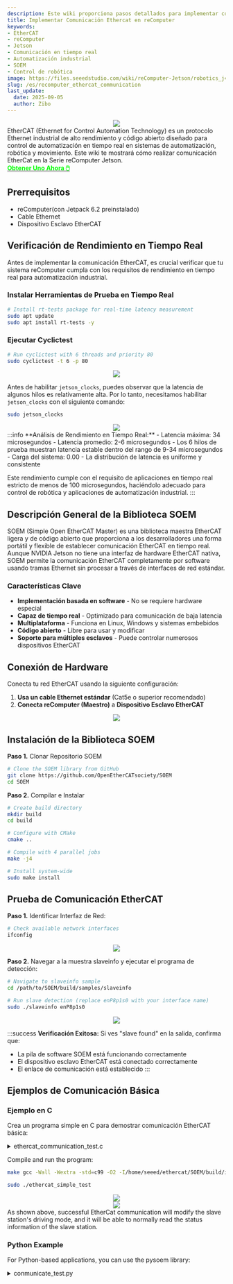 ```yaml
---
description: Este wiki proporciona pasos detallados para implementar comunicación EtherCAT en reComputer Jetson para aplicaciones de control de automatización industrial en tiempo real.
title: Implementar Comunicación Ethercat en reComputer
keywords:
- EtherCAT
- reComputer
- Jetson
- Comunicación en tiempo real
- Automatización industrial
- SOEM
- Control de robótica
image: https://files.seeedstudio.com/wiki/reComputer-Jetson/robotics_j401/recomputer-robotics_2.webp
slug: /es/recomputer_ethercat_communication
last_update:
  date: 2025-09-05
  author: Zibo
---
```


<div align="center">
    <img width={600}
    src="https://media-cdn.seeedstudio.com/media/catalog/product/cache/bb49d3ec4ee05b6f018e93f896b8a25d/1/-/1-100001302_recomputer_robotics_j3011_with_gmsl_extension.jpg" />
</div>

<div style={{ textAlign: "justify" }}>
EtherCAT (Ethernet for Control Automation Technology) es un protocolo Ethernet industrial de alto rendimiento y código abierto diseñado para control de automatización en tiempo real en sistemas de automatización, robótica y movimiento. Este wiki te mostrará cómo realizar comunicación EtherCat en la Serie reComputer Jetson.
</div>

<div class="get_one_now_container" style={{textAlign: 'center'}}>
<a class="get_one_now_item" href="https://www.seeedstudio.com/reComputer-Robotics-J4012-with-GMSL-extension-board-p-6537.html" target="_blank">
<strong><span><font color={'FFFFFF'} size={"4"}> Obtener Uno Ahora 🖱️</font></span></strong>
</a></div>

## Prerrequisitos

- reComputer(con Jetpack 6.2 preinstalado)
- Cable Ethernet
- Dispositivo Esclavo EtherCAT


## Verificación de Rendimiento en Tiempo Real

Antes de implementar la comunicación EtherCAT, es crucial verificar que tu sistema reComputer cumpla con los requisitos de rendimiento en tiempo real para automatización industrial.

### Instalar Herramientas de Prueba en Tiempo Real

```bash
# Install rt-tests package for real-time latency measurement
sudo apt update
sudo apt install rt-tests -y
```

### Ejecutar Cyclictest

```bash
# Run cyclictest with 6 threads and priority 80
sudo cyclictest -t 6 -p 80
```

<div align="center">
    <img width={1000}
    src="https://files.seeedstudio.com/wiki/robotics/software/ethercat/cyc1.png" />
</div>

Antes de habilitar `jetson_clocks`, puedes observar que la latencia de algunos hilos es relativamente alta. Por lo tanto, necesitamos habilitar `jetson_clocks` con el siguiente comando:
```bash
sudo jetson_clocks
```
<div align="center">
    <img width={1000}
    src="https://files.seeedstudio.com/wiki/robotics/software/ethercat/cyc2.png" />
</div>
:::info
**Análisis de Rendimiento en Tiempo Real:**
- Latencia máxima: 34 microsegundos
- Latencia promedio: 2-6 microsegundos  
- Los 6 hilos de prueba muestran latencia estable dentro del rango de 9-34 microsegundos
- Carga del sistema: 0.00
- La distribución de latencia es uniforme y consistente

Este rendimiento cumple con el requisito de aplicaciones en tiempo real estricto de menos de 100 microsegundos, haciéndolo adecuado para control de robótica y aplicaciones de automatización industrial.
:::

## Descripción General de la Biblioteca SOEM

<div style={{ textAlign: "justify" }}>
SOEM (Simple Open EtherCAT Master) es una biblioteca maestra EtherCAT ligera y de código abierto que proporciona a los desarrolladores una forma portátil y flexible de establecer comunicación EtherCAT en tiempo real. Aunque NVIDIA Jetson no tiene una interfaz de hardware EtherCAT nativa, SOEM permite la comunicación EtherCAT completamente por software usando tramas Ethernet sin procesar a través de interfaces de red estándar.
</div>

### Características Clave

- **Implementación basada en software** - No se requiere hardware especial
- **Capaz de tiempo real** - Optimizado para comunicación de baja latencia
- **Multiplataforma** - Funciona en Linux, Windows y sistemas embebidos
- **Código abierto** - Libre para usar y modificar
- **Soporte para múltiples esclavos** - Puede controlar numerosos dispositivos EtherCAT

## Conexión de Hardware

Conecta tu red EtherCAT usando la siguiente configuración:

1. **Usa un cable Ethernet estándar** (Cat5e o superior recomendado)
2. **Conecta reComputer (Maestro)** a **Dispositivo Esclavo EtherCAT**

<div align="center">
    <img width={1000}
    src="https://files.seeedstudio.com/wiki/robotics/software/ethercat/hc.jpg" />
</div>


## Instalación de la Biblioteca SOEM

**Paso 1.** Clonar Repositorio SOEM

```bash
# Clone the SOEM library from GitHub
git clone https://github.com/OpenEtherCATsociety/SOEM
cd SOEM
```

**Paso 2.** Compilar e Instalar

```bash
# Create build directory
mkdir build
cd build

# Configure with CMake
cmake ..

# Compile with 4 parallel jobs
make -j4

# Install system-wide
sudo make install
```

## Prueba de Comunicación EtherCAT

**Paso 1.** Identificar Interfaz de Red:
```bash
# Check available network interfaces
ifconfig
```

<div align="center">
    <img width={1000}
    src="https://files.seeedstudio.com/wiki/robotics/software/ethercat/ifname.png" />
</div>

**Paso 2.** Navegar a la muestra slaveinfo y ejecutar el programa de detección:

```bash
# Navigate to slaveinfo sample
cd /path/to/SOEM/build/samples/slaveinfo

# Run slave detection (replace enP8p1s0 with your interface name)
sudo ./slaveinfo enP8p1s0
```

<div align="center">
    <img width={1000}
    src="https://files.seeedstudio.com/wiki/robotics/software/ethercat/slaver_info.png" />
</div>

:::success
**Verificación Exitosa:**
Si ves "slave found" en la salida, confirma que:
- La pila de software SOEM está funcionando correctamente
- El dispositivo esclavo EtherCAT está conectado correctamente
- El enlace de comunicación está establecido
:::

## Ejemplos de Comunicación Básica

### Ejemplo en C

Crea un programa simple en C para demostrar comunicación EtherCAT básica:

<details>
<summary> ethercat_communication_test.c </summary>
```c
#include <stdio.h>
#include <stdlib.h>
#include <string.h>
#include <unistd.h>
#include <stdint.h>
#include <sys/time.h>

// EtherCAT includes
#include "ethercat.h"

// Function prototypes
void print_state_info(const char* state_name, int success);
void set_control_mode(int mode);
void read_control_mode(void);
void set_servo_parameters(void);
void configure_pdo_mapping(void);
void sleep_ms(int milliseconds);

int main(int argc, char *argv[])
{
    int ret;
    char *ifname = "enP8p1s0";  // Network interface name

    printf("EtherCAT Communication Test - C Version\n");
    printf("=======================================\n\n");

    // Initialize EtherCAT communication
    printf("Initializing EtherCAT communication...\n");

    // Initialize EtherCAT master
    if (ec_init(ifname)) {
        printf("✅ EtherCAT master initialized successfully\n");
    } else {
        printf("❌ Failed to initialize EtherCAT master\n");
        return -1;
    }

    // Find and configure slaves
    if (ec_config_init(FALSE) > 0) {
        printf("✅ Found %d slaves\n", ec_slavecount);
    } else {
        printf("❌ No slaves found\n");
        ec_close();
        return -1;
    }

    // Print slave information
    printf("Found slave: %s, state: %d\n", 
           ec_slave[1].name, ec_slave[1].state);

    // Enter PRE-OP state (SDO communication allowed)
    printf("\n📡 Entering PRE-OP state (SDO communication allowed)...\n");
    ec_statecheck(0, EC_STATE_PRE_OP, EC_TIMEOUTSTATE);
    ret = ec_writestate(0);
    if (ret == EK_OK) {
        print_state_info("PRE-OP", 1);
    } else {
        print_state_info("PRE-OP", 0);
    }

    // Enter SAFE-OP state (safe PDO communication allowed)
    printf("\n📡 Entering SAFE-OP state (safe PDO communication allowed)...\n");
    ec_statecheck(0, EC_STATE_SAFE_OP, EC_TIMEOUTSTATE);
    ret = ec_writestate(0);
    if (ret == EK_OK) {
        print_state_info("SAFE-OP", 1);
    } else {
        print_state_info("SAFE-OP", 0);
    }

    // Enter OP state (full PDO communication allowed)
    printf("\n📡 Entering OP state (full PDO communication allowed)...\n");
    ec_statecheck(0, EC_STATE_OPERATIONAL, EC_TIMEOUTSTATE);
    ret = ec_writestate(0);
    if (ret == EK_OK) {
        print_state_info("OP", 1);
    } else {
        print_state_info("OP", 0);
    }

    // Switch between different control modes
    printf("\n=== Control Mode Testing ===\n");

    set_control_mode(1);  // Position control
    set_control_mode(3);  // Velocity control
    set_control_mode(4);  // Torque control
    set_control_mode(6);  // Homing
    set_control_mode(7);  // Interpolated position mode
    set_control_mode(8);  // Cyclic synchronous position mode
    set_control_mode(0);  // No mode

    // Set servo parameters
    printf("\n=== Setting Servo Parameters ===\n");
    set_servo_parameters();

    // Configure PDO mapping
    printf("\n=== Configuring PDO Mapping ===\n");
    configure_pdo_mapping();

    // Print final slave state
    printf("\nSlave state: %d\n", ec_slave[1].state);

    printf("\nEtherCAT communication test completed\n");

    // Cleanup
    ec_close();
    return 0;
}

void print_state_info(const char* state_name, int success)
{
    if (success) {
        printf("📡 Successfully entered %s state\n", state_name);
    } else {
        printf("📡 Failed to enter %s state\n", state_name);
    }
}

void set_control_mode(int mode)
{
    uint8_t mode_data = (uint8_t)mode;
    int ret;

    // Write control mode to object 0x6060
    ret = ec_SDOwrite(1, 0x6060, 0, FALSE, sizeof(mode_data), &mode_data, EC_TIMEOUTRXM);

    if (ret > 0) {
        switch(mode) {
            case 1:
                printf("✅ Successfully set position control mode\n");
                break;
            case 3:
                printf("✅ Successfully set velocity control mode\n");
                break;
            case 4:
                printf("✅ Successfully set torque control mode\n");
                break;
            case 6:
                printf("✅ Successfully set homing mode\n");
                break;
            case 7:
                printf("✅ Successfully set interpolated position mode\n");
                break;
            case 8:
                printf("✅ Successfully set cyclic synchronous position mode\n");
                break;
            case 0:
                printf("✅ Successfully set no mode\n");
                break;
            default:
                printf("✅ Successfully set mode %d\n", mode);
                break;
        }
    } else {
        printf("❌ Failed to set control mode %d\n", mode);
    }

    // Read back the current mode
    read_control_mode();
    sleep_ms(1000);
}

void read_control_mode(void)
{
    int ret;
    uint8_t mode_data;
    int wkc;

    ret = ec_SDOread(1, 0x6060, 0, FALSE, &wkc, &mode_data, sizeof(mode_data), EC_TIMEOUTRXM);

    if (ret > 0) {
        printf("Current mode: %d\n", mode_data);
    } else {
        printf("Failed to read current mode\n");
    }
}

void set_servo_parameters(void)
{
    int ret;
    uint32_t param_value;
    int wkc;

    // Set maximum position range (0x607F)
    param_value = 1000000;
    ret = ec_SDOwrite(1, 0x607F, 0, FALSE, sizeof(param_value), &param_value, EC_TIMEOUTRXM);
    if (ret > 0) {
        printf("✅ Set maximum position range: %u\n", param_value);
    } else {
        printf("❌ Failed to set position range\n");
    }

    // Read back position range
    ret = ec_SDOread(1, 0x607F, 0, FALSE, &wkc, &param_value, sizeof(param_value), EC_TIMEOUTRXM);
    if (ret > 0) {
        printf("Position range: %u\n", param_value);
    }

    // Set maximum velocity (0x6081)
    param_value = 1000000;
    ret = ec_SDOwrite(1, 0x6081, 0, FALSE, sizeof(param_value), &param_value, EC_TIMEOUTRXM);
    if (ret > 0) {
        printf("✅ Set maximum velocity: %u\n", param_value);
    } else {
        printf("❌ Failed to set velocity\n");
    }

    // Read back velocity
    ret = ec_SDOread(1, 0x6081, 0, FALSE, &wkc, &param_value, sizeof(param_value), EC_TIMEOUTRXM);
    if (ret > 0) {
        printf("Maximum velocity: %u\n", param_value);
    }

    // Set maximum acceleration (0x6083)
    param_value = 1000;
    ret = ec_SDOwrite(1, 0x6083, 0, FALSE, sizeof(param_value), &param_value, EC_TIMEOUTRXM);
    if (ret > 0) {
        printf("✅ Set maximum acceleration: %u\n", param_value);
    } else {
        printf("❌ Failed to set acceleration\n");
    }

    // Read back acceleration
    ret = ec_SDOread(1, 0x6083, 0, FALSE, &wkc, &param_value, sizeof(param_value), EC_TIMEOUTRXM);
    if (ret > 0) {
        printf("Maximum acceleration: %u\n", param_value);
    }

    printf("✅ Successfully set servo parameters\n");
}

void configure_pdo_mapping(void)
{
    int ret;
    uint8_t mapping_count;
    uint32_t mapping_data;
    int wkc;

    // Configure receive PDO mapping (1600h) - Master to slave
    printf("Configuring receive PDO mapping (1600h)...\n");

    // Clear existing mapping
    mapping_count = 0;
    ret = ec_SDOwrite(1, 0x1600, 0, FALSE, sizeof(mapping_count), &mapping_count, EC_TIMEOUTRXM);

    // Set control word mapping (6040h, 16-bit)
    mapping_data = 0x60400010;
    ret = ec_SDOwrite(1, 0x1600, 1, FALSE, sizeof(mapping_data), &mapping_data, EC_TIMEOUTRXM);

    // Set target position mapping (607Ah, 32-bit)
    mapping_data = 0x607A0020;
    ret = ec_SDOwrite(1, 0x1600, 2, FALSE, sizeof(mapping_data), &mapping_data, EC_TIMEOUTRXM);

    // Set mapping count
    mapping_count = 2;
    ret = ec_SDOwrite(1, 0x1600, 0, FALSE, sizeof(mapping_count), &mapping_count, EC_TIMEOUTRXM);

    if (ret > 0) {
        printf("✅ Receive PDO mapping configured\n");
    } else {
        printf("❌ Failed to configure receive PDO mapping\n");
    }

    // Configure transmit PDO mapping (1A00h) - Slave to master
    printf("Configuring transmit PDO mapping (1A00h)...\n");

    // Clear existing mapping
    mapping_count = 0;
    ret = ec_SDOwrite(1, 0x1A00, 0, FALSE, sizeof(mapping_count), &mapping_count, EC_TIMEOUTRXM);

    // Set status word mapping (6041h, 16-bit)
    mapping_data = 0x60410010;
    ret = ec_SDOwrite(1, 0x1A00, 1, FALSE, sizeof(mapping_data), &mapping_data, EC_TIMEOUTRXM);

    // Set actual position mapping (6064h, 32-bit)
    mapping_data = 0x60640020;
    ret = ec_SDOwrite(1, 0x1A00, 2, FALSE, sizeof(mapping_data), &mapping_data, EC_TIMEOUTRXM);

    // Set mapping count
    mapping_count = 2;
    ret = ec_SDOwrite(1, 0x1A00, 0, FALSE, sizeof(mapping_count), &mapping_count, EC_TIMEOUTRXM);

    if (ret > 0) {
        printf("✅ Transmit PDO mapping configured\n");
    } else {
        printf("❌ Failed to configure transmit PDO mapping\n");
    }

    printf("✅ PDO mapping configuration completed\n");
}

void sleep_ms(int milliseconds)
{
    usleep(milliseconds * 1000);
}

```
</details>

Create a Makefile file to compile this program:
:::note
Replace `SOEM_PATH` to your own installation path!
:::

<details>
<summary> Makefile </summary>
```Makefile
# Makefile para Prueba de Comunicación EtherCAT con Biblioteca SOEM Local

# Compilador y flags
CC = gcc
CFLAGS = -Wall -Wextra -std=c99 -O2
LDFLAGS = -lrt -lpthread

# Rutas de la biblioteca SOEM local
SOEM_PATH = /home/seeed/ethercat/SOEM
INCLUDES = -I$(SOEM_PATH)/build/install/include
LIBS = -L$(SOEM_PATH)/build -lsoem

# Ejecutables objetivo
TARGET_FULL = ethercat_communication_test
TARGET_SIMPLE = ethercat_simple_test

# Archivos fuente
SOURCES_FULL = ethercat_communication_test.c
SOURCES_SIMPLE = ethercat_simple_test.c

# Archivos objeto
OBJECTS_FULL = $(SOURCES_FULL:.c=.o)
OBJECTS_SIMPLE = $(SOURCES_SIMPLE:.c=.o)

# Objetivo por defecto
all: $(TARGET_SIMPLE)

# Construir la versión simple (recomendada)
simple: $(TARGET_SIMPLE)

# Construir la versión completa
full: $(TARGET_FULL)

# Construir el ejecutable simple
$(TARGET_SIMPLE): $(OBJECTS_SIMPLE)
	$(CC) $(OBJECTS_SIMPLE) -o $(TARGET_SIMPLE) $(LIBS) $(LDFLAGS)
	@echo "✅ ¡Construcción de versión simple completada exitosamente!"
	@echo "Ejecutar con: sudo ./$(TARGET_SIMPLE)"

# Construir el ejecutable completo
$(TARGET_FULL): $(OBJECTS_FULL)
	$(CC) $(OBJECTS_FULL) -o $(TARGET_FULL) $(LIBS) $(LDFLAGS)
	@echo "✅ ¡Construcción de versión completa completada exitosamente!"
	@echo "Ejecutar con: sudo ./$(TARGET_FULL)"

# Compilar archivos fuente
%.o: %.c
	$(CC) $(CFLAGS) $(INCLUDES) -c $< -o $@

# Limpiar archivos de construcción
clean:
	rm -f $(OBJECTS_FULL) $(OBJECTS_SIMPLE) $(TARGET_FULL) $(TARGET_SIMPLE)
	@echo "🧹 Archivos de construcción limpiados"

# Verificar instalación local de SOEM
check-soem:
	@echo "Verificando instalación local de SOEM..."
	@if [ -f "$(SOEM_PATH)/build/install/include/soem/soem.h" ]; then \
		echo "✅ Headers de SOEM encontrados en $(SOEM_PATH)/build/install/include/soem/soem.h"; \
	else \
		echo "❌ Headers de SOEM no encontrados"; \
	fi
	@if [ -f "$(SOEM_PATH)/build/libsoem.a" ]; then \
		echo "✅ Biblioteca SOEM encontrada en $(SOEM_PATH)/build/libsoem.a"; \
	else \
		echo "❌ Biblioteca SOEM no encontrada"; \
	fi

# Probar compilación
test-compile: check-soem
	@echo "Probando compilación..."
	@make clean
	@make simple
	@echo "✅ ¡Prueba de compilación exitosa!"

# Comandos de compilación manual para referencia
manual-compile:
	@echo "Comandos de compilación manual:"
	@echo "Versión simple:"
	@echo "  gcc -Wall -Wextra -std=c99 -O2 \\"
	@echo "      -I$(SOEM_PATH)/build/install/include \\"
	@echo "      ethercat_simple_test.c \\"
	@echo "      -o ethercat_simple_test \\"
	@echo "      -L$(SOEM_PATH)/build -lsoem -lrt -lpthread"
	@echo ""
	@echo "Versión completa:"
	@echo "  gcc -Wall -Wextra -std=c99 -O2 \\"
	@echo "      -I$(SOEM_PATH)/build/install/include \\"
	@echo "      ethercat_communication_test.c \\"
	@echo "      -o ethercat_communication_test \\"
	@echo "      -L$(SOEM_PATH)/build -lsoem -lrt -lpthread"

# Objetivo de ayuda
help:
	@echo "Objetivos disponibles:"
	@echo "  all           - Construir la versión simple (por defecto)"
	@echo "  simple        - Construir la versión simple"
	@echo "  full          - Construir la versión completa"
	@echo "  clean         - Eliminar archivos de construcción"
	@echo "  check-soem    - Verificar instalación local de SOEM"
	@echo "  test-compile  - Probar compilación"
	@echo "  manual-compile - Mostrar comandos de compilación manual"
	@echo "  help          - Mostrar este mensaje de ayuda"
	@echo ""
	@echo "Inicio rápido:"
	@echo "  make          # Construir el programa"
	@echo "  sudo ./ethercat_simple_test  # Ejecutar el programa"
	@echo ""
	@echo "Ubicación de la biblioteca SOEM: $(SOEM_PATH)"

```

</details>

Compile and run the program:
```bash
make gcc -Wall -Wextra -std=c99 -O2 -I/home/seeed/ethercat/SOEM/build/install/include -c ethercat_simple_test.c -o ethercat_simple_test.o

sudo ./ethercat_simple_test
```
<div align="center">
    <img width={1000}
    src="https://files.seeedstudio.com/wiki/robotics/software/ethercat/conmunicate.png" />
</div>

<div align="center">
    <img width={1000}
    src="https://files.seeedstudio.com/wiki/robotics/software/ethercat/conmunicate.gif" />
</div>

<div style={{ textAlign: "justify" }}>
As shown above, successful EtherCat communication will modify the slave station's driving mode, and it will be able to normally read the status information of the slave station.
</div>

### Python Example

For Python-based applications, you can use the pysoem library:

<details>
<summary> conmunicate_test.py </summary>
```python
import pysoem          
import time           
import struct         


# Inicializar comunicación EtherCAT
# Nombre de la interfaz de red
interface_name = "enP8p1s0"

# Crear objeto maestro EtherCAT
master = pysoem.Master()

# Abrir conexión del maestro EtherCAT
master.open(interface_name)

# Inicializar esclavos
master.config_init()

slaver = master.slaves[0]

print(f"Esclavo encontrado: {slaver.name}, estado: {slaver.state}")

print("📡 Entrando al estado PRE-OP (comunicación SDO permitida)...") 
# Establecer estado del maestro a PREOP_STATE
master.state = pysoem.PREOP_STATE
# Escribir estado a la red EtherCAT
master.write_state()

# Verificar si entró exitosamente
if master.state == pysoem.PREOP_STATE:
    print("📡 Entró exitosamente al estado PRE-OP")
else:
    print("📡 Falló al entrar al estado PRE-OP")


# Entrar al estado SAFE-OP (comunicación PDO segura permitida)
master.state = pysoem.SAFEOP_STATE
master.write_state()

# Verificar si entró exitosamente
if master.state == pysoem.SAFEOP_STATE:
    print("📡 Entró exitosamente al estado SAFE-OP")
else:
    print("📡 Falló al entrar al estado SAFE-OP")

# Entrar al estado OP (comunicación PDO completa permitida)
master.state = pysoem.OP_STATE
master.write_state()

# Verificar si entró exitosamente
if master.state == pysoem.OP_STATE:
    print("📡 Maestro entró exitosamente al estado OP")
else:
    print("📡 Falló al entrar al estado OP")


# Cambiar entre diferentes modos de control

slaver.sdo_write(0x6060, 0, struct.pack('<B', 1))  # Establecer modo a control de posición
print("✅ Modo de control de posición establecido exitosamente")
print(f"Modo actual: {struct.unpack('<b', slaver.sdo_read(0x6060, 0))[0]}")
time.sleep(1)


slaver.sdo_write(0x6060, 0, struct.pack('<B', 3))  # Establecer modo a control de velocidad
print("✅ Modo de control de velocidad establecido exitosamente")
print(f"Modo actual: {struct.unpack('<b', slaver.sdo_read(0x6060, 0))[0]}")
time.sleep(1)

slaver.sdo_write(0x6060, 0, struct.pack('<B', 4))  # Establecer modo a control de torque
print("✅ Modo de control de torque establecido exitosamente")
print(f"Modo actual: {struct.unpack('<b', slaver.sdo_read(0x6060, 0))[0]}")
time.sleep(1)


slaver.sdo_write(0x6060, 0, struct.pack('<B', 6))  # Establecer modo a homing
print("✅ Modo homing establecido exitosamente")
print(f"Modo actual: {struct.unpack('<b', slaver.sdo_read(0x6060, 0))[0]}")
time.sleep(1)


slaver.sdo_write(0x6060, 0, struct.pack('<B', 7))  # Establecer modo a modo de posición interpolada
print("✅ Modo de posición interpolada establecido exitosamente")
print(f"Modo actual: {struct.unpack('<b', slaver.sdo_read(0x6060, 0))[0]}")
time.sleep(1)


slaver.sdo_write(0x6060, 0, struct.pack('<B', 8))  # Establecer modo a modo de posición síncrona cíclica
print("✅ Modo de posición síncrona cíclica establecido exitosamente")
print(f"Modo actual: {struct.unpack('<b', slaver.sdo_read(0x6060, 0))[0]}")
time.sleep(1)


slaver.sdo_write(0x6060, 0, struct.pack('<B', 0))  # Establecer modo a sin modo
print("✅ Sin modo establecido exitosamente")
print(f"Modo actual: {struct.unpack('<b', slaver.sdo_read(0x6060, 0))[0]}")
time.sleep(1)


# Establecer parámetros necesarios para configuración de control
slaver.sdo_write(0x607F, 0, struct.pack('<I', 1000000))  # Rango máximo de posición
print(f"Rango de posición: {slaver.sdo_read(0x607F, 0)[0]}")
slaver.sdo_write(0x6081, 0, struct.pack('<I', 1000000))  # Velocidad máxima
print(f"Velocidad máxima: {slaver.sdo_read(0x6081, 0)[0]}")
slaver.sdo_write(0x6083, 0, struct.pack('<I', 1000))     # Aceleración máxima
print(f"Aceleración máxima: {slaver.sdo_read(0x6083, 0)[0]}")
print("✅ Parámetros del servo establecidos exitosamente")


# Configurar mapeo PDO de recepción (1600h) - Maestro a esclavo
slaver.sdo_write(0x1600, 0, struct.pack('<B', 0))  # Limpiar mapeo existente
slaver.sdo_write(0x1600, 1, struct.pack('<I', 0x60400010))  # Palabra de control (6040h, 16-bit)
slaver.sdo_write(0x1600, 2, struct.pack('<I', 0x607A0020))  # Posición objetivo (607Ah, 32-bit)
slaver.sdo_write(0x1600, 0, struct.pack('<B', 2))  # Establecer conteo de mapeo

# Configurar mapeo PDO de transmisión (1A00h) - Esclavo a maestro
slaver.sdo_write(0x1A00, 0, struct.pack('<B', 0))  # Limpiar mapeo existente
slaver.sdo_write(0x1A00, 1, struct.pack('<I', 0x60410010))  # Palabra de estado (6041h, 16-bit)
slaver.sdo_write(0x1A00, 2, struct.pack('<I', 0x60640020))  # Posición actual (6064h, 32-bit)
slaver.sdo_write(0x1A00, 0, struct.pack('<B', 2))  # Establecer conteo de mapeo
print("✅ Configuración de mapeo PDO completada")

print(f"Estado del esclavo: {slaver.state}")

print("Prueba de comunicación EtherCAT completada")
```
</details>

<div align="center">
    <img width={1000}
    src="https://files.seeedstudio.com/wiki/robotics/software/ethercat/python.png" />
</div>


:::info
Before running the Python script, you need to install the pysoem library:
```bash
pip3 install pysoem

# Ejecutar ejemplo de Python con sudo
sudo python3 ethercat_python.py
```

:::

## Tech Support & Product Discussion

Thank you for choosing our products! We are here to provide you with different support to ensure that your experience with our products is as smooth as possible. We offer several communication channels to cater to different preferences and needs.

<div class="button_tech_support_container">
<a href="https://forum.seeedstudio.com/" class="button_forum"></a>
<a href="https://www.seeedstudio.com/contacts" class="button_email"></a>
</div>

<div class="button_tech_support_container">
<a href="https://discord.gg/eWkprNDMU7" class="button_discord"></a>
<a href="https://github.com/Seeed-Studio/wiki-documents/discussions/69" class="button_discussion"></a>
</div>
